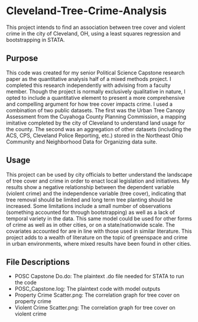 # Cleveland-Tree-Crime-Analysis
This project intends to find an association between tree cover and violent crime in the city of Cleveland, OH, using a least squares regression and bootstrapping in STATA. 
## Purpose
This code was created for my senior Political Science Capstone research paper as the quantitative analysis half of a mixed methods project. I completed this research independently with advising from a faculty member. Though the project is normally exclusively qualitative in nature, I opted to include a quantitative element to present a more comprehensive and compelling argument for how tree cover impacts crime. I used a combination of two public datasets. The first was the Urban Tree Canopy Assessment from the Cuyahoga County Planning Commission, a mapping imitative completed by the city of Cleveland to understand land usage for the county. The second was an aggregation of other datasets (including the ACS, CPS, Cleveland Police Reporting, etc.) stored in the Northeast Ohio Community and Neighborhood Data for Organizing data suite. 
## Usage
This project can be used by city officials to better understand the landscape of tree cover and crime in order to enact local legislation and initiatives. My results show a negative relationship between the dependent variable (violent crime) and the independence variable (tree cover), indicating that tree removal should be limited and long term tree planting should be increased. Some limitations include a small number of observations (something accounted for through bootstrapping) as well as a lack of temporal variety in the data. This same model could be used for other forms of crime as well as in other cities, or on a state/nationwide scale. The covariates accounted for are in line with those used in similar literature. This project adds to a wealth of literature on the topic of greenspace and crime in urban environments, where mixed results have been found in other cities. 
## File Descriptions
- POSC Capstone Do.do: The plaintext .do file needed for STATA to run the code
- POSC_Capstone.log: The plaintext code with model outputs
- Property Crime Scatter.png: The correlation graph for tree cover on property crime
- Violent Crime Scatter.png: The correlation graph for tree cover on violent crime
